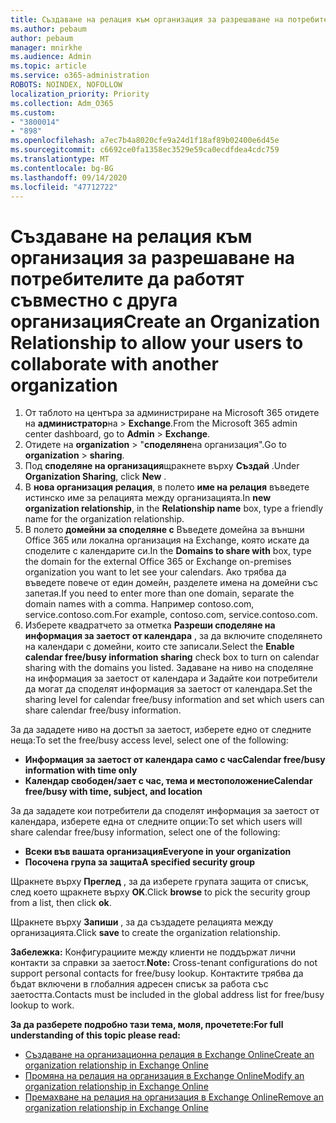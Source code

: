 ```yaml
---
title: Създаване на релация към организация за разрешаване на потребителите да работят съвместно с друга организация
ms.author: pebaum
author: pebaum
manager: mnirkhe
ms.audience: Admin
ms.topic: article
ms.service: o365-administration
ROBOTS: NOINDEX, NOFOLLOW
localization_priority: Priority
ms.collection: Adm_O365
ms.custom:
- "3800014"
- "898"
ms.openlocfilehash: a7ec7b4a8020cfe9a24d1f18af89b02400e6d45e
ms.sourcegitcommit: c6692ce0fa1358ec3529e59ca0ecdfdea4cdc759
ms.translationtype: MT
ms.contentlocale: bg-BG
ms.lasthandoff: 09/14/2020
ms.locfileid: "47712722"
---
```

# <a name="create-an-organization-relationship-to-allow-your-users-to-collaborate-with-another-organization"></a><span data-ttu-id="8665b-102">Създаване на релация към организация за разрешаване на потребителите да работят съвместно с друга организация</span><span class="sxs-lookup"><span data-stu-id="8665b-102">Create an Organization Relationship to allow your users to collaborate with another organization</span></span>

1. <span data-ttu-id="8665b-103">От таблото на центъра за администриране на Microsoft 365 отидете на **администратор**на  >  **Exchange**.</span><span class="sxs-lookup"><span data-stu-id="8665b-103">From the Microsoft 365 admin center dashboard, go to **Admin** > **Exchange**.</span></span>
2. <span data-ttu-id="8665b-104">Отидете на **organization**  >  "**споделяне**на организация".</span><span class="sxs-lookup"><span data-stu-id="8665b-104">Go to **organization** > **sharing**.</span></span>
3. <span data-ttu-id="8665b-105">Под **споделяне на организация**щракнете върху **Създай** .</span><span class="sxs-lookup"><span data-stu-id="8665b-105">Under **Organization Sharing**, click **New** .</span></span>
4. <span data-ttu-id="8665b-106">В **нова организация релация**, в полето **име на релация** въведете истинско име за релацията между организацията.</span><span class="sxs-lookup"><span data-stu-id="8665b-106">In **new organization relationship**, in the **Relationship name** box, type a friendly name for the organization relationship.</span></span>
5. <span data-ttu-id="8665b-107">В полето **домейни за споделяне с** Въведете домейна за външни Office 365 или локална организация на Exchange, която искате да споделите с календарите си.</span><span class="sxs-lookup"><span data-stu-id="8665b-107">In the **Domains to share with** box, type the domain for the external Office 365 or Exchange on-premises organization you want to let see your calendars.</span></span> <span data-ttu-id="8665b-108">Ако трябва да въведете повече от един домейн, разделете имена на домейни със запетая.</span><span class="sxs-lookup"><span data-stu-id="8665b-108">If you need to enter more than one domain, separate the domain names with a comma.</span></span> <span data-ttu-id="8665b-109">Например contoso.com, service.contoso.com.</span><span class="sxs-lookup"><span data-stu-id="8665b-109">For example, contoso.com, service.contoso.com.</span></span>
6. <span data-ttu-id="8665b-110">Изберете квадратчето за отметка **Разреши споделяне на информация за заетост от календара** , за да включите споделянето на календари с домейни, които сте записали.</span><span class="sxs-lookup"><span data-stu-id="8665b-110">Select the **Enable calendar free/busy information sharing** check box to turn on calendar sharing with the domains you listed.</span></span> <span data-ttu-id="8665b-111">Задаване на ниво на споделяне на информация за заетост от календара и Задайте кои потребители да могат да споделят информация за заетост от календара.</span><span class="sxs-lookup"><span data-stu-id="8665b-111">Set the sharing level for calendar free/busy information and set which users can share calendar free/busy information.</span></span>  

<span data-ttu-id="8665b-112">За да зададете ниво на достъп за заетост, изберете едно от следните неща:</span><span class="sxs-lookup"><span data-stu-id="8665b-112">To set the free/busy access level, select one of the following:</span></span>

- <span data-ttu-id="8665b-113">**Информация за заетост от календара само с час**</span><span class="sxs-lookup"><span data-stu-id="8665b-113">**Calendar free/busy information with time only**</span></span>
- <span data-ttu-id="8665b-114">**Календар свободен/зает с час, тема и местоположение**</span><span class="sxs-lookup"><span data-stu-id="8665b-114">**Calendar free/busy with time, subject, and location**</span></span>  

 <span data-ttu-id="8665b-115">За да зададете кои потребители да споделят информация за заетост от календара, изберете една от следните опции:</span><span class="sxs-lookup"><span data-stu-id="8665b-115">To set which users will share calendar free/busy information, select one of the following:</span></span>

- <span data-ttu-id="8665b-116">**Всеки във вашата организация**</span><span class="sxs-lookup"><span data-stu-id="8665b-116">**Everyone in your organization**</span></span>
- <span data-ttu-id="8665b-117">**Посочена група за защита**</span><span class="sxs-lookup"><span data-stu-id="8665b-117">**A specified security group**</span></span>  

<span data-ttu-id="8665b-118">Щракнете върху **Преглед** , за да изберете групата защита от списък, след което щракнете върху **OK**.</span><span class="sxs-lookup"><span data-stu-id="8665b-118">Click **browse** to pick the security group from a list, then click **ok**.</span></span>

<span data-ttu-id="8665b-119">Щракнете върху **Запиши** , за да създадете релацията между организацията.</span><span class="sxs-lookup"><span data-stu-id="8665b-119">Click **save** to create the organization relationship.</span></span>  

<span data-ttu-id="8665b-120">**Забележка:** Конфигурациите между клиенти не поддържат лични контакти за справки за заетост.</span><span class="sxs-lookup"><span data-stu-id="8665b-120">**Note:** Cross-tenant configurations do not support personal contacts for free/busy lookup.</span></span> <span data-ttu-id="8665b-121">Контактите трябва да бъдат включени в глобалния адресен списък за работа със заетостта.</span><span class="sxs-lookup"><span data-stu-id="8665b-121">Contacts must be included in the global address list for free/busy lookup to work.</span></span>

<span data-ttu-id="8665b-122">**За да разберете подробно тази тема, моля, прочетете:**</span><span class="sxs-lookup"><span data-stu-id="8665b-122">**For full understanding of this topic please read:**</span></span>

- [<span data-ttu-id="8665b-123">Създаване на организационна релация в Exchange Online</span><span class="sxs-lookup"><span data-stu-id="8665b-123">Create an organization relationship in Exchange Online</span></span>](https://docs.microsoft.com/exchange/sharing/organization-relationships/create-an-organization-relationship)
- [<span data-ttu-id="8665b-124">Промяна на релация на организация в Exchange Online</span><span class="sxs-lookup"><span data-stu-id="8665b-124">Modify an organization relationship in Exchange Online</span></span>](https://docs.microsoft.com/exchange/sharing/organization-relationships/modify-an-organization-relationship)
- [<span data-ttu-id="8665b-125">Премахване на релация на организация в Exchange Online</span><span class="sxs-lookup"><span data-stu-id="8665b-125">Remove an organization relationship in Exchange Online</span></span>](https://docs.microsoft.com/exchange/sharing/organization-relationships/remove-an-organization-relationship)
